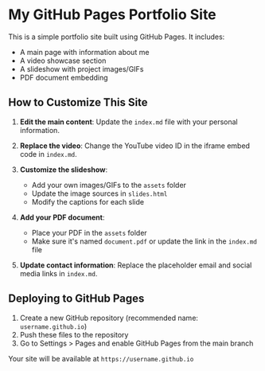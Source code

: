 # My GitHub Pages Portfolio Site

This is a simple portfolio site built using GitHub Pages. It includes:

- A main page with information about me
- A video showcase section
- A slideshow with project images/GIFs
- PDF document embedding

## How to Customize This Site

1. **Edit the main content**: Update the `index.md` file with your personal information.

2. **Replace the video**: Change the YouTube video ID in the iframe embed code in `index.md`.

3. **Customize the slideshow**:

   - Add your own images/GIFs to the `assets` folder
   - Update the image sources in `slides.html`
   - Modify the captions for each slide

4. **Add your PDF document**:

   - Place your PDF in the `assets` folder
   - Make sure it's named `document.pdf` or update the link in the `index.md` file

5. **Update contact information**: Replace the placeholder email and social media links in `index.md`.

## Deploying to GitHub Pages

1. Create a new GitHub repository (recommended name: `username.github.io`)
2. Push these files to the repository
3. Go to Settings > Pages and enable GitHub Pages from the main branch

Your site will be available at `https://username.github.io`
